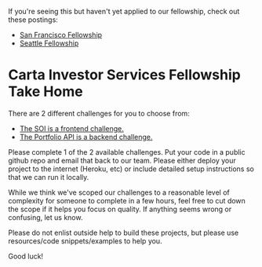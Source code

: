 If you're seeing this but haven't yet applied to our fellowship, check out these postings:
- [San Francisco Fellowship](https://jobs.lever.co/carta/01def30d-3ffa-4be8-8c02-48615f8937ee)
- [Seattle Fellowship](https://jobs.lever.co/carta/50511949-7cc3-4d93-971f-2c7a6ccf8cf9)

# Carta Investor Services Fellowship Take Home

There are 2 different challenges for you to choose from:

- [The SOI is a frontend challenge.](soi.md)
- [The Portfolio API is a backend challenge.](portfolio-api.md)

Please complete 1 of the 2 available challenges. Put your code in a public github repo and email that back to our team. Please either deploy your project to the internet (Heroku, etc) or include detailed setup instructions so that we can run it locally.

While we think we've scoped our challenges to a reasonable level of complexity for someone to complete in a few hours, feel free to cut down the scope if it helps you focus on quality. If anything seems wrong or confusing, let us know.

Please do not enlist outside help to build these projects, but please use resources/code snippets/examples to help you.

Good luck!
